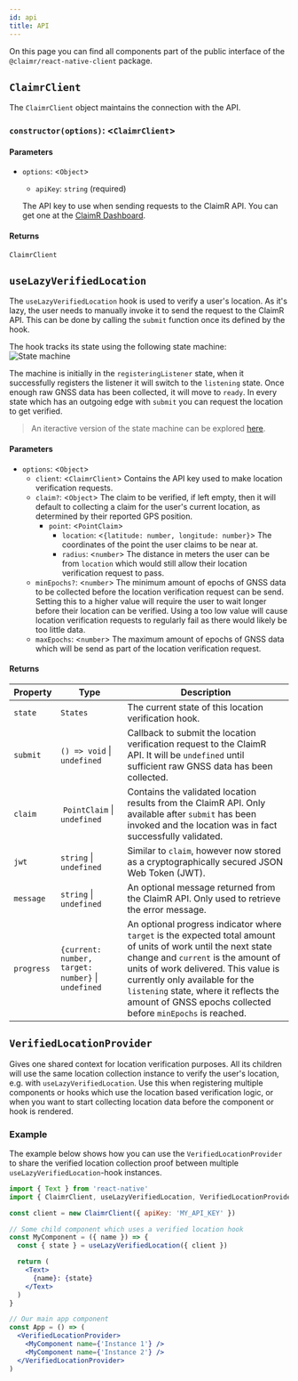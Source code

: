 ```yaml
---
id: api
title: API
---
```


On this page you can find all components part of the public interface of the `@claimr/react-native-client` package.

## `ClaimrClient`

The `ClaimrClient` object maintains the connection with the API.

### `constructor(options)`: <`ClaimrClient`>

#### Parameters

- `options`: <`Object`>

  - `apiKey`: `string` (required)

  The API key to use when sending requests to the ClaimR API.
  You can get one at the [ClaimR Dashboard](https://dashboard.claimr.tools).

#### Returns

`ClaimrClient`

## `useLazyVerifiedLocation`

The `useLazyVerifiedLocation` hook is used to verify a user's location.
As it's lazy, the user needs to manually invoke it to send the request to the ClaimR API.
This can be done by calling the `submit` function once its defined by the hook.

The hook tracks its state using the following state machine:
![State machine](/img/react-native-state-machine.png)

The machine is initially in the `registeringListener` state, when it successfully registers the listener it will switch to the `listening` state.
Once enough raw GNSS data has been collected, it will move to `ready`.
In every state which has an outgoing edge with `submit` you can request the location to get verified.

> An iteractive version of the state machine can be explored [here](https://xstate.js.org/viz/?gist=2cccde93b8c36974fc5ebe6e4c147595).

#### Parameters

- `options`: <`Object`>
  - `client`: <`ClaimrClient`> Contains the API key used to make location verification requests.
  - `claim?`: <`Object`> The claim to be verified, if left empty, then it will default to collecting a claim for the user's current location, as determined by their reported GPS position.
    - `point`: <`PointClaim`>
      - `location`: <`{latitude: number, longitude: number}`> The coordinates of the point the user claims to be near at.
      - `radius`: <`number`> The distance in meters the user can be from `location` which would still allow their location verification request to pass.
  - `minEpochs?`: <`number`> The minimum amount of epochs of GNSS data to be collected before the location verification request can be send. Setting this to a higher value will require the user to wait longer before their location can be verified. Using a too low value will cause location verification requests to regularly fail as there would likely be too little data.
  - `maxEpochs`: <`number`> The maximum amount of epochs of GNSS data which will be send as part of the location verification request.

#### Returns

| Property   | Type                                               | Description                                                                                                                                                                                                                                                                                                                            |
| ---------- | -------------------------------------------------- | -------------------------------------------------------------------------------------------------------------------------------------------------------------------------------------------------------------------------------------------------------------------------------------------------------------------------------------- |
| `state`    | `States`                                           | The current state of this location verification hook.                                                                                                                                                                                                                                                                                  |
| `submit`   | `() => void` \| `undefined`                        | Callback to submit the location verification request to the ClaimR API. It will be `undefined` until sufficient raw GNSS data has been collected.                                                                                                                                                                                      |
| `claim`    |  `PointClaim` \| `undefined`                       | Contains the validated location results from the ClaimR API. Only available after `submit` has been invoked and the location was in fact successfully validated.                                                                                                                                                                       |
| `jwt`      | `string` \| `undefined`                            | Similar to `claim`, however now stored as a cryptographically secured JSON Web Token (JWT).                                                                                                                                                                                                                                            |
| `message`  | `string` \| `undefined`                            | An optional message returned from the ClaimR API. Only used to retrieve the error message.                                                                                                                                                                                                                                             |
| `progress` | `{current: number, target: number}` \| `undefined` | An optional progress indicator where `target` is the expected total amount of units of work until the next state change and `current` is the amount of units of work delivered. This value is currently only available for the `listening` state, where it reflects the amount of GNSS epochs collected before `minEpochs` is reached. |

## `VerifiedLocationProvider`

Gives one shared context for location verification purposes.
All its children will use the same location collection instance to verify the user's location, e.g. with `useLazyVerifiedLocation`.
Use this when registering multiple components or hooks which use the location based verification logic, or when you want to start collecting location data before the component or hook is rendered.

### Example

The example below shows how you can use the `VerifiedLocationProvider` to share the verified location collection proof between multiple `useLazyVerifiedLocation`-hook instances.

```jsx
import { Text } from 'react-native'
import { ClaimrClient, useLazyVerifiedLocation, VerifiedLocationProvider } from '@claimr/react-native-client'

const client = new ClaimrClient({ apiKey: 'MY_API_KEY' })

// Some child component which uses a verified location hook
const MyComponent = ({ name }) => {
  const { state } = useLazyVerifiedLocation({ client })

  return (
    <Text>
      {name}: {state}
    </Text>
  )
}

// Our main app component
const App = () => (
  <VerifiedLocationProvider>
    <MyComponent name={'Instance 1'} />
    <MyComponent name={'Instance 2'} />
  </VerifiedLocationProvider>
)
```
